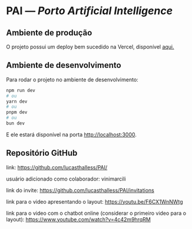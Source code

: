 # PAI — *Porto Artificial Intelligence*

## Ambiente de produção

O projeto possui um deploy bem sucedido na Vercel, disponível [aqui.](https://pai-60wl1nttz-lucasthalless-projects.vercel.app/)

## Ambiente de desenvolvimento

Para rodar o projeto no ambiente de desenvolvimento:

```bash
npm run dev
# ou
yarn dev
# ou
pnpm dev
# ou
bun dev
```

E ele estará disponível na porta [http://localhost:3000](http://localhost:3000).

## Repositório GitHub

link: <https://github.com/lucasthalless/PAI/>

usuário adicionado como colaborador: vinimarcili

link do invite: <https://github.com/lucasthalless/PAI/invitations>

link para o video apresentando o layout: <https://youtu.be/F6CX1WnNWtg>

link para o video com o chatbot online (considerar o primeiro video para o layout): <https://www.youtube.com/watch?v=4c42m9hrqRM>